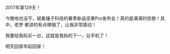 2017年第129天！

今晚啥也没干，就看锤子科技的春季新品坚果Pro发布会！真的是满满的惊艳！其中，老罗
都讲的有点哽咽了，让我非常感动！

我要给我妈买一台，这就是我妈的下一，台手机了！

明天回家早起回家！


